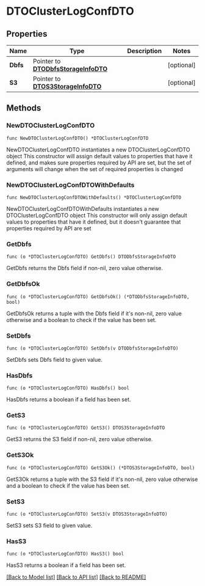 # DTOClusterLogConfDTO

## Properties

Name | Type | Description | Notes
------------ | ------------- | ------------- | -------------
**Dbfs** | Pointer to [**DTODbfsStorageInfoDTO**](DTODbfsStorageInfoDTO.md) |  | [optional] 
**S3** | Pointer to [**DTOS3StorageInfoDTO**](DTOS3StorageInfoDTO.md) |  | [optional] 

## Methods

### NewDTOClusterLogConfDTO

`func NewDTOClusterLogConfDTO() *DTOClusterLogConfDTO`

NewDTOClusterLogConfDTO instantiates a new DTOClusterLogConfDTO object
This constructor will assign default values to properties that have it defined,
and makes sure properties required by API are set, but the set of arguments
will change when the set of required properties is changed

### NewDTOClusterLogConfDTOWithDefaults

`func NewDTOClusterLogConfDTOWithDefaults() *DTOClusterLogConfDTO`

NewDTOClusterLogConfDTOWithDefaults instantiates a new DTOClusterLogConfDTO object
This constructor will only assign default values to properties that have it defined,
but it doesn't guarantee that properties required by API are set

### GetDbfs

`func (o *DTOClusterLogConfDTO) GetDbfs() DTODbfsStorageInfoDTO`

GetDbfs returns the Dbfs field if non-nil, zero value otherwise.

### GetDbfsOk

`func (o *DTOClusterLogConfDTO) GetDbfsOk() (*DTODbfsStorageInfoDTO, bool)`

GetDbfsOk returns a tuple with the Dbfs field if it's non-nil, zero value otherwise
and a boolean to check if the value has been set.

### SetDbfs

`func (o *DTOClusterLogConfDTO) SetDbfs(v DTODbfsStorageInfoDTO)`

SetDbfs sets Dbfs field to given value.

### HasDbfs

`func (o *DTOClusterLogConfDTO) HasDbfs() bool`

HasDbfs returns a boolean if a field has been set.

### GetS3

`func (o *DTOClusterLogConfDTO) GetS3() DTOS3StorageInfoDTO`

GetS3 returns the S3 field if non-nil, zero value otherwise.

### GetS3Ok

`func (o *DTOClusterLogConfDTO) GetS3Ok() (*DTOS3StorageInfoDTO, bool)`

GetS3Ok returns a tuple with the S3 field if it's non-nil, zero value otherwise
and a boolean to check if the value has been set.

### SetS3

`func (o *DTOClusterLogConfDTO) SetS3(v DTOS3StorageInfoDTO)`

SetS3 sets S3 field to given value.

### HasS3

`func (o *DTOClusterLogConfDTO) HasS3() bool`

HasS3 returns a boolean if a field has been set.


[[Back to Model list]](../README.md#documentation-for-models) [[Back to API list]](../README.md#documentation-for-api-endpoints) [[Back to README]](../README.md)


